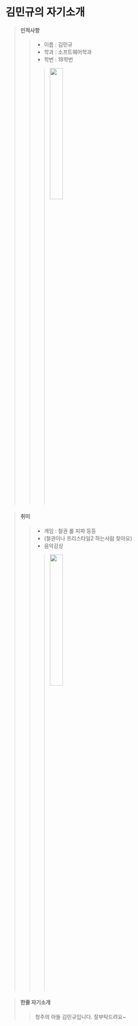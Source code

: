 # 김민규의 자기소개

> #### 인적사항
>> * 이름 : 김민규
>> * 학과 : 소프트웨어학과
>> * 학번 : 18학번
>>> <img src="https://user-images.githubusercontent.com/78997415/165062465-0a94c25f-8c46-46c1-9df3-81427eb547f7.jpg" width="30%"></img>

> #### 취미
>> * 게임 : 철권 롤 피파 등등
>> * (철권이나 프리스타일2 하는사람 찾아요)
>> * 음악감상
>>> <img src="https://user-images.githubusercontent.com/78997415/166955575-c9f48acf-232a-48a9-ba31-772c35587511.jpg" width="30%"></img>

> #### 한줄 자기소개
>> 청주의 아들 김민규입니다. 잘부탁드려요~